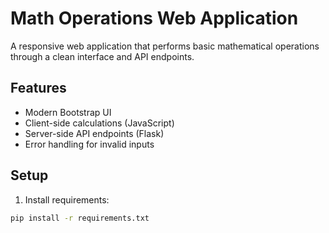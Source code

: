 # Math Operations Web Application

A responsive web application that performs basic mathematical operations through a clean interface and API endpoints.

## Features
- Modern Bootstrap UI
- Client-side calculations (JavaScript)
- Server-side API endpoints (Flask)
- Error handling for invalid inputs

## Setup
1. Install requirements:
```bash
pip install -r requirements.txt
